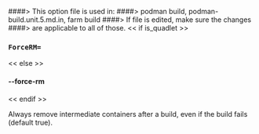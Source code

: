 ####> This option file is used in:
####>   podman build, podman-build.unit.5.md.in, farm build
####> If file is edited, make sure the changes
####> are applicable to all of those.
<< if is_quadlet >>
### `ForceRM=`
<< else >>
#### **--force-rm**
<< endif >>

Always remove intermediate containers after a build, even if the build fails (default true).

